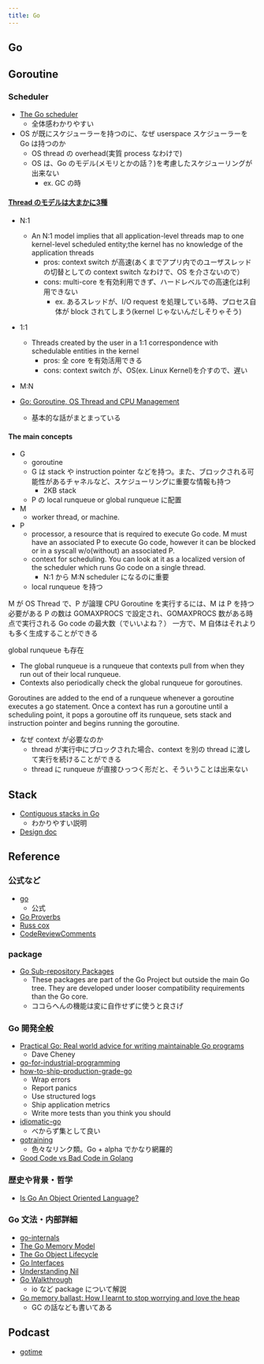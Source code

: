 ```yaml
---
title: Go
---
```


## Go

## Goroutine
### Scheduler
* [The Go scheduler](https://morsmachine.dk/go-scheduler)
  * 全体感わかりやすい
* OS が既にスケジューラーを持つのに、なぜ userspace スケジューラーを Go は持つのか
  * OS thread の overhead(実質 process なわけで)
  * OS は、Go のモデル(メモリとかの話？)を考慮したスケジューリングが出来ない
    * ex. GC の時
#### [Thread のモデルは大まかに3種](https://en.wikipedia.org/wiki/Thread_(computing)#N:1_(user-level_threading))
  * N:1
    * An N:1 model implies that all application-level threads map to one kernel-level scheduled entity;the kernel has no knowledge of the application threads
      * pros: context switch が高速(あくまでアプリ内でのユーザスレッドの切替としての context switch なわけで、OS を介さないので）
      * cons: multi-core を有効利用できず、ハードレベルでの高速化は利用できない
        * ex. あるスレッドが、I/O request を処理している時、プロセス自体が block されてしまう(kernel じゃないんだしそりゃそう)
  * 1:1
    * Threads created by the user in a 1:1 correspondence with schedulable entities in the kernel
      * pros: 全 core を有効活用できる
      * cons: context switch が、OS(ex. Linux Kernel)を介すので、遅い
  * M:N

* [Go: Goroutine, OS Thread and CPU Management](https://medium.com/a-journey-with-go/go-goroutine-os-thread-and-cpu-management-2f5a5eaf518a)
    * 基本的な話がまとまっている

#### The main concepts
* G
  * goroutine
  * G は stack や instruction pointer などを持つ。また、ブロックされる可能性があるチャネルなど、スケジューリングに重要な情報も持つ
    * 2KB stack
  * P の local runqueue or global runqueue に配置
* M
  * worker thread, or machine.
* P
  * processor, a resource that is required to execute Go code.
    M must have an associated P to execute Go code, however it can be
    blocked or in a syscall w/o(without) an associated P.
  * context for scheduling. You can look at it as a localized version of the scheduler which runs Go code on a single thread.
    * N:1 から M:N scheduler になるのに重要
  * local runqueue を持つ

M が OS Thread で、P が論理 CPU
Goroutine を実行するには、M は P を持つ必要がある
P の数は GOMAXPROCS で設定され、GOMAXPROCS 数がある時点で実行される Go code の最大数（でいいよね？）
一方で、M 自体はそれよりも多く生成することができる

global runqueue も存在
* The global runqueue is a runqueue that contexts pull from when they run out of their local runqueue.
* Contexts also periodically check the global runqueue for goroutines.

Goroutines are added to the end of a runqueue whenever a goroutine executes a go statement. Once a context has run a goroutine until a scheduling point, it pops a goroutine off its runqueue, sets stack and instruction pointer and begins running the goroutine.

* なぜ context が必要なのか
  * thread が実行中にブロックされた場合、context を別の thread に渡して実行を続けることができる
  * thread に runqueue が直接ひっつく形だと、そういうことは出来ない

## Stack
* [Contiguous stacks in Go](https://agis.io/post/contiguous-stacks-golang/)
  * わかりやすい説明
* [Design doc](https://docs.google.com/document/d/1wAaf1rYoM4S4gtnPh0zOlGzWtrZFQ5suE8qr2sD8uWQ/pub)

## Reference
### 公式など
* [go](https://github.com/golang/go/wiki)
    * 公式
* [Go Proverbs](https://go-proverbs.github.io/)
* [Russ cox](https://research.swtch.com/)
* [CodeReviewComments](https://github.com/golang/go/wiki/CodeReviewComments)

### package
* [Go Sub-repository Packages](https://godoc.org/-/subrepo)
    * These packages are part of the Go Project but outside the main Go tree. They are developed under looser compatibility requirements than the Go core.
    * ココらへんの機能は変に自作せずに使うと良さげ

### Go 開発全般
* [Practical Go: Real world advice for writing maintainable Go programs](https://dave.cheney.net/practical-go/presentations/qcon-china.html)
    * Dave Cheney
* [go-for-industrial-programming](https://peter.bourgon.org/go-for-industrial-programming/)
* [how-to-ship-production-grade-go](https://www.oreilly.com/ideas/how-to-ship-production-grade-go)
    * Wrap errors
    * Report panics
    * Use structured logs
    * Ship application metrics
    * Write more tests than you think you should
* [idiomatic-go](https://about.sourcegraph.com/go/idiomatic-go/)
    * べからず集として良い
* [gotraining](https://github.com/ardanlabs/gotraining)
    * 色々なリンク類。Go + alpha でかなり網羅的
* [Good Code vs Bad Code in Golang](https://medium.com/@teivah/good-code-vs-bad-code-in-golang-84cb3c5da49d)

### 歴史や背景・哲学
* [Is Go An Object Oriented Language?](https://spf13.com/post/is-go-object-oriented/)

### Go 文法・内部詳細
* [go-internals](https://github.com/teh-cmc/go-internals)
* [The Go Memory Model](https://golang.org/ref/mem)
* [The Go Object Lifecycle](https://middlemost.com/object-lifecycle/)
* [Go Interfaces](https://www.airs.com/blog/archives/277)
* [Understanding Nil](https://speakerdeck.com/campoy/understanding-nil)
* [Go Walkthrough](https://medium.com/go-walkthrough)
    * io など package について解説
* [Go memory ballast: How I learnt to stop worrying and love the heap](https://blog.twitch.tv/en/2019/04/10/go-memory-ballast-how-i-learnt-to-stop-worrying-and-love-the-heap-26c2462549a2/)
    * GC の話なども書いてある

## Podcast
* [gotime](https://changelog.com/gotime)
